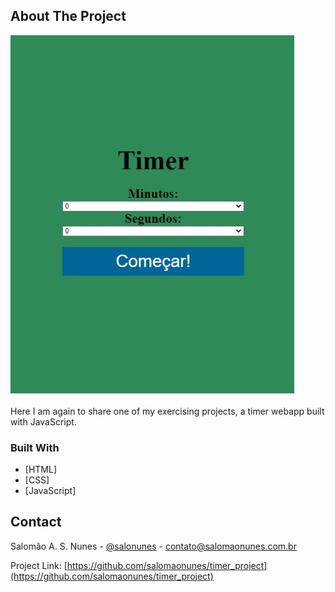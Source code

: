 <!-- ABOUT THE PROJECT -->

## About The Project

<div style="display:flex; justify-items: center;">
    <div style="margin:0 auto; max-width:1000px;">
        <img style="width:90%;" src="images/img.jpg/"></i>
    </div>
</div>
</br>
Here I am again to share one of my exercising projects, a timer webapp built with JavaScript.

### Built With

- [HTML]
- [CSS]
- [JavaScript]

<!-- CONTACT -->

## Contact

Salomão A. S. Nunes - [@salonunes](https://instagram.com/salonunes/) - contato@salomaonunes.com.br

Project Link: [https://github.com/salomaonunes/timer_project](https://github.com/salomaonunes/timer_project)
